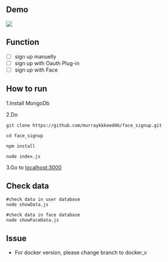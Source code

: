 
## Demo
![](https://i.imgur.com/LbcxHnV.png)

## Function
- [ ] sign up manuelly
- [ ] sign up with Oauth Plug-in
- [ ] sign up with Face

## How to run

1.Install MongoDb 

2.Do 

```
git clone https://github.com/murraykkkeed06/face_signup.git

cd face_signup

npm install

node index.js

```

3.Go to [localhost:3000](http://127.0.0.1:3000)


## Check data

```
#check data in user database
node showData.js

#check data in face database
node showFaceData.js

```

## Issue

* For docker version, please change branch to docker_v
